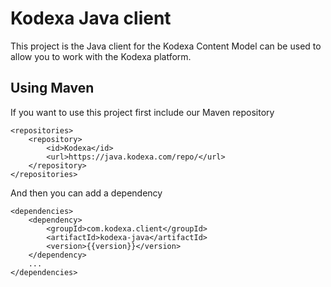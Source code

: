 # Kodexa Java client

This project is the Java client for the Kodexa Content Model can be used to allow you to work with the Kodexa platform.

## Using Maven

If you want to use this project first include our Maven repository

    <repositories>
        <repository>
            <id>Kodexa</id>
            <url>https://java.kodexa.com/repo/</url>
        </repository>
    </repositories>
    
And then you can add a dependency

    <dependencies>
        <dependency>
            <groupId>com.kodexa.client</groupId>
            <artifactId>kodexa-java</artifactId>
            <version>{{version}}</version>
        </dependency>
        ...
    </dependencies>